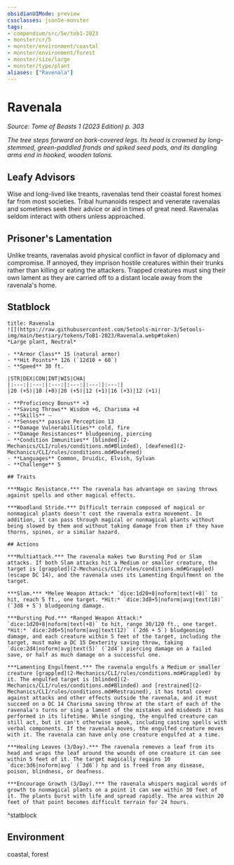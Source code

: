 ```yaml
---
obsidianUIMode: preview
cssclasses: json5e-monster
tags:
- compendium/src/5e/tob1-2023
- monster/cr/5
- monster/environment/coastal
- monster/environment/forest
- monster/size/large
- monster/type/plant
aliases: ["Ravenala"]
---
```

# Ravenala
*Source: Tome of Beasts 1 (2023 Edition) p. 303*  

*The tree steps forward on bark-covered legs. Its head is crowned by long-stemmed, green-paddled fronds and spiked seed pods, and its dangling arms end in hooked, wooden talons.*

## Leafy Advisors

Wise and long-lived like treants, ravenalas tend their coastal forest homes far from most societies. Tribal humanoids respect and venerate ravenalas and sometimes seek their advice or aid in times of great need. Ravenalas seldom interact with others unless approached.

## Prisoner's Lamentation

Unlike treants, ravenalas avoid physical conflict in favor of diplomacy and compromise. If annoyed, they imprison hostile creatures within their trunks rather than killing or eating the attackers. Trapped creatures must sing their own lament as they are carried off to a distant locale away from the ravenala's home.

## Statblock

```ad-statblock
title: Ravenala
![](https://raw.githubusercontent.com/5etools-mirror-3/5etools-img/main/bestiary/tokens/ToB1-2023/Ravenala.webp#token)
*Large plant, Neutral*

- **Armor Class** 15 (natural armor)
- **Hit Points** 126 (`12d10 + 60`)
- **Speed** 30 ft.

|STR|DEX|CON|INT|WIS|CHA|
|:---:|:---:|:---:|:---:|:---:|:---:|
|20 (+5)|10 (+0)|20 (+5)|12 (+1)|16 (+3)|12 (+1)|

- **Proficiency Bonus** +3
- **Saving Throws** Wisdom +6, Charisma +4
- **Skills** ⏤
- **Senses** passive Perception 13
- **Damage Vulnerabilities** cold, fire
- **Damage Resistances** bludgeoning, piercing
- **Condition Immunities** [blinded](2-Mechanics/CLI/rules/conditions.md#Blinded), [deafened](2-Mechanics/CLI/rules/conditions.md#Deafened)
- **Languages** Common, Druidic, Elvish, Sylvan
- **Challenge** 5

## Traits

***Magic Resistance.*** The ravenala has advantage on saving throws against spells and other magical effects.

***Woodland Stride.*** Difficult terrain composed of magical or nonmagical plants doesn't cost the ravenala extra movement. In addition, it can pass through magical or nonmagical plants without being slowed by them and without taking damage from them if they have thorns, spines, or a similar hazard.

## Actions

***Multiattack.*** The ravenala makes two Bursting Pod or Slam attacks. If both Slam attacks hit a Medium or smaller creature, the target is [grappled](2-Mechanics/CLI/rules/conditions.md#Grappled) (escape DC 14), and the ravenala uses its Lamenting Engulfment on the target.

***Slam.*** *Melee Weapon Attack:* `dice:1d20+8|noform|text(+8)` to hit, reach 5 ft., one target. *Hit:* `dice:3d8+5|noform|avg|text(18)` (`3d8 + 5`) bludgeoning damage.

***Bursting Pod.*** *Ranged Weapon Attack:* `dice:1d20+8|noform|text(+8)` to hit, range 30/120 ft., one target. *Hit:* `dice:2d6+5|noform|avg|text(12)` (`2d6 + 5`) bludgeoning damage, and each creature within 5 feet of the target, including the target, must make a DC 15 Dexterity saving throw, taking `dice:2d4|noform|avg|text(5)` (`2d4`) piercing damage on a failed save, or half as much damage on a successful one.

***Lamenting Engulfment.*** The ravenala engulfs a Medium or smaller creature [grappled](2-Mechanics/CLI/rules/conditions.md#Grappled) by it. The engulfed target is [blinded](2-Mechanics/CLI/rules/conditions.md#Blinded) and [restrained](2-Mechanics/CLI/rules/conditions.md#Restrained), it has total cover against attacks and other effects outside the ravenala, and it must succeed on a DC 14 Charisma saving throw at the start of each of the ravenala's turns or sing a lament of the mistakes and misdeeds it has performed in its lifetime. While singing, the engulfed creature can still act, but it can't otherwise speak, including casting spells with verbal components. If the ravenala moves, the engulfed creature moves with it. The ravenala can have only one creature engulfed at a time.

***Healing Leaves (3/Day).*** The ravenala removes a leaf from its head and wraps the leaf around the wounds of one creature it can see within 5 feet of it. The target magically regains 10 `dice:3d6|noform|avg` (`3d6`) hp and is freed from any disease, poison, blindness, or deafness.

***Encourage Growth (3/Day).*** The ravenala whispers magical words of growth to nonmagical plants on a point it can see within 30 feet of it. The plants burst with life and spread rapidly. The area within 20 feet of that point becomes difficult terrain for 24 hours.
```
^statblock

## Environment

coastal, forest